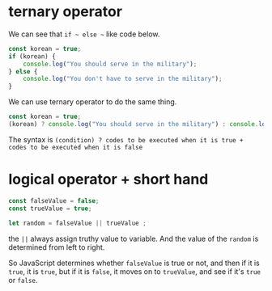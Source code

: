# ternary operator

We can see that `if ~ else ~` like code below.

```js
const korean = true;
if (korean) {
    console.log("You should serve in the military");
} else {
    console.log("You don't have to serve in the military");
}
```

We can use ternary operator to do the same thing.

```js
const korean = true;
(korean) ? console.log("You should serve in the military") : console.log("You don't have to serve in the military");
```

The syntax is `(condition) ? codes to be executed when it is true + codes to be executed when it is false`

# logical operator + short hand

```js
const falseValue = false;
const trueValue = true;

let random = falseValue || trueValue ;
```

the `||` always assign truthy value to variable. And the value of the `random` is determined from left to right.

So JavaScript determines whether `falseValue` is true or not, and then if it is `true`, it is `true`, but if it is `false`, it moves on to `trueValue`, and see if it's `true` or `false`.

